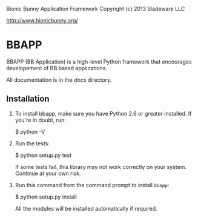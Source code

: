 <!--- -*- mode: markdown; coding: utf-8; -*- -->

Bionic Bunny Application Framework
Copyright (c) 2013 Sladeware LLC

http://www.bionicbunny.org/

BBAPP
=====

BBAPP (BB Application) is a high-level Python framework that encourages
developement of BB based applications.

All documentation is in the _docs_ directory.

Installation
------------

1. To install bbapp, make sure you have Python 2.6 or greater installed. If
   you're in doubt, run:

    $ python -V

2. Run the tests:

    $ python setup.py test

   If some tests fail, this library may not work correctly on your
   system. Continue at your own risk.

3. Run this command from the command prompt to install `bbapp`:

    $ python setup.py install

   All the modules will be installed automatically if required.

